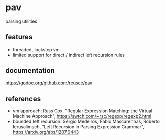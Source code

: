 # pav
parsing utilities

## features

* threaded, lockstep vm
* limited support for direct / indirect left recursion rules

## documentation

https://godoc.org/github.com/reusee/pav

## references

* vm approach: Russ Cox, "Regular Expression Matching: the Virtual Machine Approach", https://swtch.com/~rsc/regexp/regexp2.html
* bounded left recursion: Sérgio Medeiros, Fabio Mascarenhas, Roberto Ierusalimsch, "Left Recursion in Parsing Expression Grammar", https://arxiv.org/abs/1207.0443

